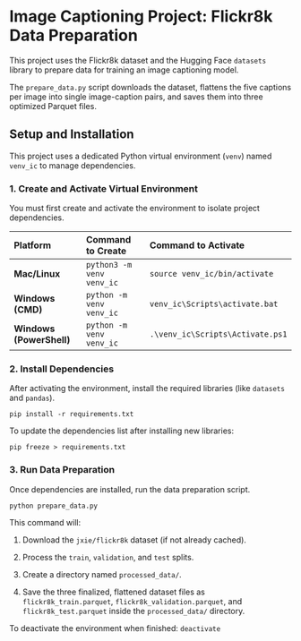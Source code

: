 # Image Captioning Project: Flickr8k Data Preparation

This project uses the Flickr8k dataset and the Hugging Face `datasets` library to prepare data for training an image captioning model.

The `prepare_data.py` script downloads the dataset, flattens the five captions per image into single image-caption pairs, and saves them into three optimized Parquet files.

## Setup and Installation

This project uses a dedicated Python virtual environment (`venv`) named `venv_ic` to manage dependencies.

### 1. Create and Activate Virtual Environment

You must first create and activate the environment to isolate project dependencies.

| **Platform** | **Command to Create** | **Command to Activate** |
| :--- | :--- | :--- |
| **Mac/Linux** | `python3 -m venv venv_ic` | `source venv_ic/bin/activate` |
| **Windows (CMD)** | `python -m venv venv_ic` | `venv_ic\Scripts\activate.bat` |
| **Windows (PowerShell)** | `python -m venv venv_ic` | `.\venv_ic\Scripts\Activate.ps1` |

### 2. Install Dependencies

After activating the environment, install the required libraries (like `datasets` and `pandas`).

`pip install -r requirements.txt`

To update the dependencies list after installing new libraries:

`pip freeze > requirements.txt`

### 3. Run Data Preparation

Once dependencies are installed, run the data preparation script.

`python prepare_data.py`

This command will:

1. Download the `jxie/flickr8k` dataset (if not already cached).

2. Process the `train`, `validation`, and `test` splits.

3. Create a directory named `processed_data/`.

4. Save the three finalized, flattened dataset files as `flickr8k_train.parquet`, `flickr8k_validation.parquet`, and `flickr8k_test.parquet` inside the `processed_data/` directory.

To deactivate the environment when finished: `deactivate`